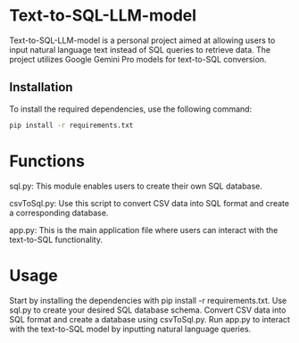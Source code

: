 # Text-to-SQL-LLM-model

Text-to-SQL-LLM-model is a personal project aimed at allowing users to input natural language text instead of SQL queries to retrieve data. The project utilizes Google Gemini Pro models for text-to-SQL conversion.

## Installation

To install the required dependencies, use the following command:

```bash
pip install -r requirements.txt
```
# Functions
sql.py: This module enables users to create their own SQL database.

csvToSql.py: Use this script to convert CSV data into SQL format and create a corresponding database.

app.py: This is the main application file where users can interact with the text-to-SQL functionality.

# Usage
Start by installing the dependencies with pip install -r requirements.txt.
Use sql.py to create your desired SQL database schema.
Convert CSV data into SQL format and create a database using csvToSql.py.
Run app.py to interact with the text-to-SQL model by inputting natural language queries.
